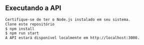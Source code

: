 

## Executando a API

```bash
Certifique-se de ter o Node.js instalado em seu sistema.
Clone este repositório
$ npm install
$ npm run start
A API estará disponível localmente em http://localhost:3000.
```

